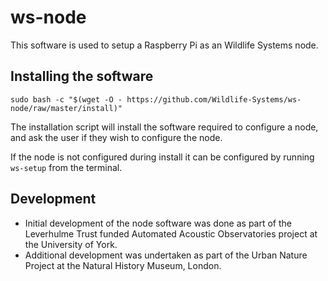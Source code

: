 # ws-node

This software is used to setup a Raspberry Pi as an Wildlife Systems node.

## Installing the software

`sudo bash -c "$(wget -O - https://github.com/Wildlife-Systems/ws-node/raw/master/install)"`

The installation script will install the software required to configure a node, and ask the user if they wish to configure the node. 

If the node is not configured during install it can be configured by running `ws-setup` from the terminal.

## Development

* Initial development of the node software was done as part of the Leverhulme Trust funded Automated Acoustic Observatories project at the University of York.
* Additional development was undertaken as part of the Urban Nature Project at the Natural History Museum, London.
